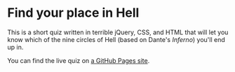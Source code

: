 # Find your place in Hell
This is a short quiz written in terrible jQuery, CSS, and HTML that will let you know which of the nine circles of Hell (based on Dante's _Inferno_) you'll end up in.

You can find the live quiz on [a GitHub Pages site](https://jeansjacket.github.io/hell-quiz). 
